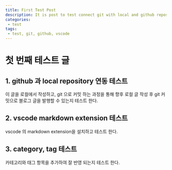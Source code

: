 ```yaml
---
title: First Test Post
description: It is post to test connect git with local and github repository and some markdown syntax
categories:
 - test
tags:
 - test, git, github, vscode
---
```

# 첫 번째 테스트 글 #

## 1. github 과 local repository 연동 테스트 ##

이 글을 로컬에서 작성하고, git 으로 커밋 하는 과정을 통해 향후 로컬 글 작성 후 git 커밋으로 블로그 글을 발행할 수 있는지 테스트 한다.

## 2. vscode markdown extension 테스트 ##

vscode 의 markdown extension을 설치하고 테스트 한다.

## 3. category, tag 테스트 ##

카테고리와 태그 항목을 추가하여 잘 반영 되는지 테스트 한다.